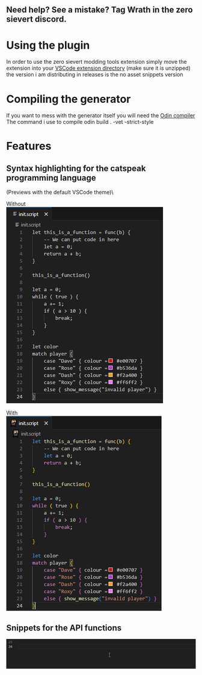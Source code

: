 ## Need help? See a mistake? Tag Wrath in the zero sievert discord.

# Using the plugin
In order to use the zero sievert modding tools extension simply move the extension into your [VSCode extension directory](https://code.visualstudio.com/docs/configure/extensions/extension-marketplace#_where-are-extensions-installed) (make sure it is unzipped) the version i am distributing in releases is the no asset snippets version

# Compiling the generator
If you want to mess with the generator itself you will need the [Odin compiler](https://github.com/odin-lang/Odin)\
The command i use to compile odin build . -vet -strict-style

# Features
## Syntax highlighting for the catspeak programming language
(Previews with the default VSCode theme)\

Without\
![Without highlighting](./images/highlighting-without.png)

With\
![With highlighting](./images/highlighting-with.png)

## Snippets for the API functions
![Snippets](./images/snippets.gif)